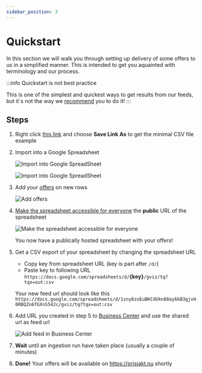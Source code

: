 ```yaml
---
sidebar_position: 3
---
```


# Quickstart

In this section we will walk you through setting up delivery of some offers to us in a simplified manner. This is intended to get you aquainted with terminology and our process.

:::info Quickstart is not best practice

This is one of the simplest and quickest ways to get results from our feeds, but it´s not the way we [recommend](/docs/overview/best-practices) you to do it!
:::
## Steps

1. Right click  [this link](pathname:///examples/min-sample.csv) and choose **Save Link As** to get the minimal CSV file example

2. Import into a Google Spreadsheet
   
   ![Import into Google SpreadSheet](@site/docs/assets/guides/quickstart/google-spreadsheet-import.png)
   
   ![Import into Google SpreadSheet](@site/docs/assets/guides/quickstart/google-spreadsheet-upload.png)

3. Add your [offers](/docs/terminology/terms#term_offer) on new rows

   ![Add offers](@site/docs/assets/guides/quickstart/google-spreadsheet-add-products.png)


4. [Make the spreadsheet accessible for everyone](https://support.google.com/docs/answer/183965?hl=en&co=GENIE.Platform%3DDesktop) the **public** URL of the spreadsheet

    ![Make the spreadsheet accessible for everyone](@site/docs/assets/guides/quickstart/google-spreadsheet-share.png)

   You now have a publically hosted spreadsheet with your offers!

5. Get a CSV export of your spreadsheet by changing the spreadsheet URL
   - Copy key from spreadsheet URL (key is part after `/d/`)
   - Paste key to following URL `https://docs.google.com/spreadsheets/d/`**{key}**`/gviz/tq?tqx=out:csv`
   
   Your new feed url should look like this `https://docs.google.com/spreadsheets/d/1sny8zoEuBKCdUkn88ay6kB3gjvH0RBQZo6fGXnS542c/gviz/tq?tqx=out:csv`

6. Add URL you created in step 5 to [Business Center](https://support.prisjakt.nu/sv/articles/6175300-hantera-produkt-feeds-i-business-center) and use the shared url as feed url

   ![Add feed in Business Center](@site/docs/assets/guides/quickstart/business-center-add-feed.png)

7. **Wait** until an ingestion run have taken place (usually a couple of minutes)
8. **Done!** Your offers will be available on https://prisjakt.nu shortly
